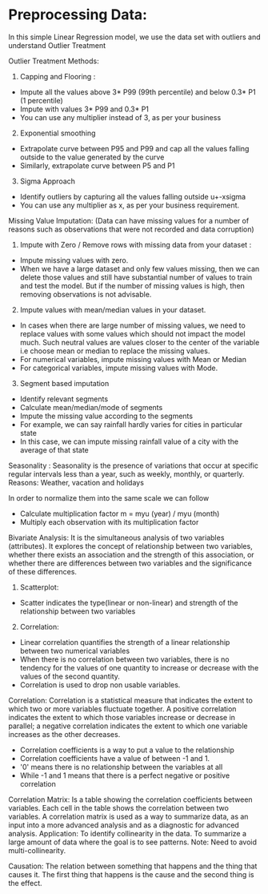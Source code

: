 # Preprocessing Data: 

In this simple Linear Regression model, we use the data set with outliers and understand Outlier Treatment

Outlier Treatment Methods:
1) Capping and Flooring :
* Impute all the values above 3* P99 (99th percentile) and below 0.3* P1 (1 percentile)
* Impute with values 3* P99 and 0.3* P1
* You can use any multiplier instead of 3, as per your business

2) Exponential smoothing 
* Extrapolate curve between P95 and P99 and cap all the values falling outside to the value generated by the curve
* Similarly, extrapolate curve between P5 and P1

3) Sigma Approach 
* Identify outliers by capturing all the values falling outside u+-xsigma
* You can use any multiplier as x, as per your business requirement.



Missing Value Imputation: 
(Data can have missing values for a number of reasons such as observations that were not recorded and data corruption) 
1) Impute with Zero / Remove rows with missing data from your dataset :
* Impute missing values with zero. 
* When we have a large dataset and only few values missing, then we can delete those values and still have substantial number of values to train and test the model. But if the number of missing values is high, then removing observations is not advisable. 

2) Impute values with mean/median values in your dataset.  
* In cases when there are large number of missing values, we need to replace values with some values which should not impact the model much. Such neutral values are values closer to the center of the variable i.e choose mean or median to replace the missing values.
* For numerical variables, impute missing values with Mean or Median
* For categorical variables, impute missing values with Mode. 

3) Segment based imputation
* Identify relevant segments
* Calculate mean/median/mode of segments
* Impute the missing value according to the segments
* For example, we can say rainfall hardly varies for cities in particular state
* In this case, we can impute missing rainfall value of a city with the average of that state



Seasonality :
Seasonality is the presence of variations that occur at specific regular intervals less than a year, such as weekly, monthly, or quarterly.
Reasons: Weather, vacation and holidays

In order to normalize them into the same scale we can follow
* Calculate multiplication factor
 m =  myu (year) / myu (month)
 * Multiply each observation with its multiplication factor
 


Bivariate Analysis:
It is the simultaneous analysis of two variables (attributes). It explores the concept of relationship between two variables, whether there exists an association and the strength of this association, or whether there are differences between two variables and the significance of these differences.

1) Scatterplot:
* Scatter indicates the type(linear or non-linear) and strength of the relationship between two variables

2) Correlation: 
* Linear correlation quantifies the strength of a linear relationship between two numerical variables
* When there is no correlation between two variables, there is no tendency for the values of one quantity to increase or decrease with the values of the second quantity.
* Correlation is used to drop non usable variables.



Correlation:
Correlation is a statistical measure that indicates the extent to which two or more variables fluctuate together. A positive correlation indicates the extent to which those variables increase or decrease in parallel; a negative correlation indicates the extent to which one variable increases as the other decreases. 

* Correlation coefficients is a way to put a value to the relationship
* Correlation coefficients have a value of between -1 and 1.
* '0' means there is no relationship between the variables at all
* While -1 and 1 means that there is a perfect negative or positive correlation

Correlation Matrix:
Is a table showing the correlation coefficients between variables. Each cell in the table shows the correlation between two variables. A correlation matrix is used as a way to summarize data, as an input into a more advanced analysis and as a diagnostic for advanced analysis. 
Application: To identify collinearity in the data. To summarize a large amount of data where the goal is to see patterns. 
Note: Need to avoid multi-collinearity. 

Causation: The relation between something that happens and the thing that causes it. The first thing that happens is the cause and the second thing is the effect. 


